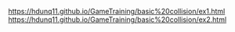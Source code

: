 https://hdunq11.github.io/GameTraining/basic%20collision/ex1.html
https://hdunq11.github.io/GameTraining/basic%20collision/ex2.html